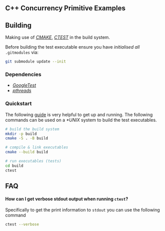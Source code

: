 ## C++ Concurrency Primitive Examples

## Building

Making use of _[CMAKE](https://cmake.org/cmake/help/latest/)_, _[CTEST](https://cmake.org/cmake/help/latest/manual/ctest.1.html)_ in the build system.

Before building the test executable ensure you have _initialised all_ `.gitmodules` via:

```bash
git submodule update --init
```

### Dependencies

- _[GoogleTest](https://github.com/google/googletest)_
- _[pthreads](https://man7.org/linux/man-pages/man7/pthreads.7.html)_

### Quickstart

The following [guide](http://google.github.io/googletest/quickstart-cmake.html) is very helpful to get up and running. The following commands can be used on a _\*UNIX_ system to build the test executables.

```bash
# build the build system
mkdir -p build
cmake -S . -B build

# compile & link executables
cmake --build build

# run executables (tests)
cd build
ctest
```


## FAQ

#### How can I get verbose stdout output when running `ctest`?

Specifically to get the print information to `stdout` you can use the following command

```bash
ctest --verbose
```